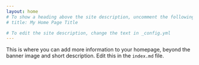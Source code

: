 ```yaml
---
layout: home
# To show a heading above the site description, uncomment the following line:
# title: My Home Page Title

# To edit the site description, change the text in _config.yml
---
```


This is where you can add more information to your homepage, beyond the
banner image and short description. Edit this in the `index.md` file.
